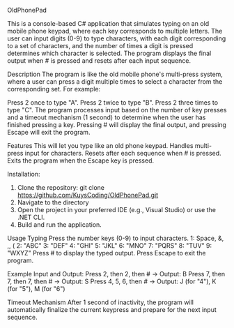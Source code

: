OldPhonePad

This is a console-based C# application that simulates typing on an old mobile phone keypad, where each key corresponds to multiple letters. The user can input digits (0-9) to type characters, with each digit corresponding to a set of characters, and the number of times a digit is pressed determines which character is selected. The program displays the final output when # is pressed and resets after each input sequence.

Description
The program is like the old mobile phone's multi-press system, where a user can press a digit multiple times to select a character from the corresponding set. For example:

Press 2 once to type "A".
Press 2 twice to type "B".
Press 2 three times to type "C".
The program processes input based on the number of key presses and a timeout mechanism (1 second) to determine when the user has finished pressing a key. Pressing # will display the final output, and pressing Escape will exit the program.

Features
This will let you type like an old phone keypad.
Handles multi-press input for characters.
Resets after each sequence when # is pressed.
Exits the program when the Escape key is pressed.

Installation: 
1. Clone the repository: git clone https://github.com/KuysCoding/OldPhonePad.git
2. Navigate to the directory
3. Open the project in your preferred IDE (e.g., Visual Studio) or use the .NET CLI.
4. Build and run the application.

Usage
Typing
Press the number keys (0-9) to input characters.
1: Space, &, ,, (
2: "ABC"
3: "DEF"
4: "GHI"
5: "JKL"
6: "MNO"
7: "PQRS"
8: "TUV"
9: "WXYZ"
Press # to display the typed output.
Press Escape to exit the program.

Example Input and Output:
Press 2, then 2, then # → Output: B
Press 7, then 7, then 7, then # → Output: S
Press 4, 5, 6, then # → Output: J (for "4"), K (for "5"), M (for "6")

Timeout Mechanism
After 1 second of inactivity, the program will automatically finalize the current keypress and prepare for the next input sequence.

